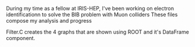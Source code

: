 During my time as a fellow at IRIS-HEP, I've been working on electron identificationn to solve the BIB problem with Muon colliders
These files compose my analysis and progress

Filter.C creates the 4 graphs that are shown using ROOT and it's DataFrame component.

